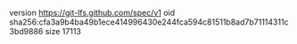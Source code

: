 version https://git-lfs.github.com/spec/v1
oid sha256:cfa3a9b4ba49b1ece414996430e244fca594c81511b8ad7b71114311c3bd9886
size 17113

